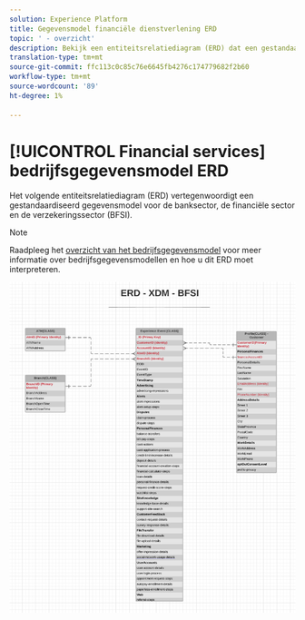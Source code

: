 ```yaml
---
solution: Experience Platform
title: Gegevensmodel financiële dienstverlening ERD
topic: ' - overzicht'
description: Bekijk een entiteitsrelatiediagram (ERD) dat een gestandaardiseerd gegevensmodel beschrijft voor de bank-, financiële diensten- en verzekeringssector. Dit gegevensmodel is compatibel met Experience Data Model (XDM) voor gebruik in Adobe Experience Platform.
translation-type: tm+mt
source-git-commit: ffc113c0c85c76e6645fb4276c174779682f2b60
workflow-type: tm+mt
source-wordcount: '89'
ht-degree: 1%

---
```



# [!UICONTROL Financial services] bedrijfsgegevensmodel ERD

Het volgende entiteitsrelatiediagram (ERD) vertegenwoordigt een gestandaardiseerd gegevensmodel voor de banksector, de financiële sector en de verzekeringssector (BFSI).

>[!NOTE]
>
>Raadpleeg het [overzicht van het bedrijfsgegevensmodel](./overview.md) voor meer informatie over bedrijfsgegevensmodellen en hoe u dit ERD moet interpreteren.

![](../../images/industries/financial.png)